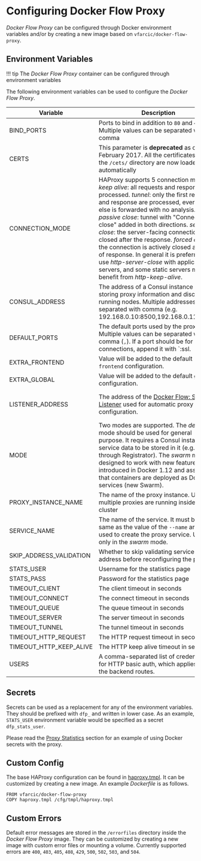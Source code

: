 # Configuring Docker Flow Proxy

*Docker Flow Proxy* can be configured through Docker environment variables and/or by creating a new image based on `vfarcic/docker-flow-proxy`.

## Environment Variables

!!! tip
	The *Docker Flow Proxy* container can be configured through environment variables

The following environment variables can be used to configure the *Docker Flow Proxy*.

|Variable           |Description                                               |Required|Default|Example|
|-------------------|----------------------------------------------------------|--------|-------|-------|
|BIND_PORTS         |Ports to bind in addition to `80` and `443`. Multiple values can be separated with comma|No| |8085, 8086|
|CERTS              |This parameter is **deprecated** as of February 2017. All the certificates from the `/cets/` directory are now loaded automatically| | | |
|CONNECTION_MODE    |HAProxy supports 5 connection modes. *keep alive*: all requests and responses are processed. *tunnel*: only the first request and response are processed, everything else is forwarded with no analysis. *passive close*: tunnel with "Connection: close" added in both directions. *server close*: the server-facing connection is closed after the response. *forced close*: the connection is actively closed after end of response. In general it is preferred to use *http-server-close* with application servers, and some static servers might benefit from *http-keep-alive*.|No|http-server-close|http-keep-alive|
|CONSUL_ADDRESS     |The address of a Consul instance used for storing proxy information and discovering running nodes.  Multiple addresses can be separated with comma (e.g. 192.168.0.10:8500,192.168.0.11:8500).|Only in the *default* mode| |192.168.0.10:8500|
|DEFAULT_PORTS      |The default ports used by the proxy. Multiple values can be separated with comma (`,`). If a port should be for SSL connections, append it with `:ssl.|No|80,443:ssl| |
|EXTRA_FRONTEND     |Value will be added to the default `frontend` configuration.|No    | | |
|EXTRA_GLOBAL       |Value will be added to the default `global` configuration.|No      | | |
|LISTENER_ADDRESS   |The address of the [Docker Flow: Swarm Listener](https://github.com/vfarcic/docker-flow-swarm-listener) used for automatic proxy configuration.|Only in the *swarm* mode| |swarm-listener|
|MODE               |Two modes are supported. The *default* mode should be used for general purpose. It requires a Consul instance and service data to be stored in it (e.g. through Registrator). The *swarm* mode is designed to work with new features introduced in Docker 1.12 and assumes that containers are deployed as Docker services (new Swarm).|No      |default|swarm|
|PROXY_INSTANCE_NAME|The name of the proxy instance. Useful if multiple proxies are running inside a cluster|No|docker-flow|docker-flow|
|SERVICE_NAME       |The name of the service. It must be the same as the value of the `--name` argument used to create the proxy service. Used only in the *swarm* mode.|No|proxy|my-proxy|
|SKIP_ADDRESS_VALIDATION|Whether to skip validating service address before reconfiguring the proxy.|No|false|true|
|STATS_USER         |Username for the statistics page                          |No      |admin  |my-user|
|STATS_PASS         |Password for the statistics page                          |No      |admin  |my-pass|
|TIMEOUT_CLIENT     |The client timeout in seconds                             |No      |20     |5      |
|TIMEOUT_CONNECT    |The connect timeout in seconds                            |No      |5      |3      |
|TIMEOUT_QUEUE      |The queue timeout in seconds                              |No      |30     |10     |
|TIMEOUT_SERVER     |The server timeout in seconds                             |No      |20     |5      |
|TIMEOUT_TUNNEL     |The tunnel timeout in seconds                             |No      |3600   |1800   |
|TIMEOUT_HTTP_REQUEST|The HTTP request timeout in seconds                      |No      |5      |3      |
|TIMEOUT_HTTP_KEEP_ALIVE|The HTTP keep alive timeout in seconds                |No      |15     |10     |
|USERS              |A comma-separated list of credentials(<user>:<pass>) for HTTP basic auth, which applies to all the backend routes.|No| |user1:pass1, user2:pass2|

## Secrets

Secrets can be used as a replacement for any of the environment variables. They should be prefixed with `dfp_` and written in lower case. As an example, `STATS_USER` environment variable would be specified as a secret `dfp_stats_user`.

Please read the [Proxy Statistics](https://proxy.dockerflow.com/swarm-mode-auto/#proxy-statistics) section for an example of using Docker secrets with the proxy.

## Custom Config

The base HAProxy configuration can be found in [haproxy.tmpl](haproxy.tmpl). It can be customized by creating a new image. An example *Dockerfile* is as follows.

```
FROM vfarcic/docker-flow-proxy
COPY haproxy.tmpl /cfg/tmpl/haproxy.tmpl
```

## Custom Errors

Default error messages are stored in the `/errorfiles` directory inside the *Docker Flow Proxy* image. They can be customized by creating a new image with custom error files or mounting a volume. Currently supported errors are `400`, `403`, `405`, `408`, `429`, `500`, `502`, `503`, and `504`.
